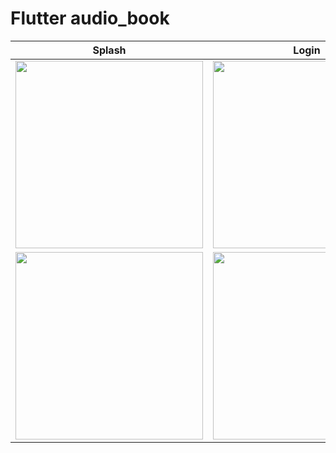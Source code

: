 # Flutter audio_book

Splash                     |  Login                    |  Login                    |  Login                    |  Login    
:-------------------------:|:-------------------------:|:-------------------------:|:-------------------------:|:-------------------------:
<img src="https://user-images.githubusercontent.com/54601019/175835347-2fcb9352-bfbc-46a5-ba81-69cb12e3877d.png" width="300"> | <img src="https://user-images.githubusercontent.com/54601019/175835350-4ea1d43e-7e36-4a41-8e7a-b392e1a4ec4a.png" width="300"> |  <img src="https://user-images.githubusercontent.com/54601019/175835353-01592dca-f6f5-418d-95cf-ae670cf10ed3.png" width="300"> | 
<img src="https://user-images.githubusercontent.com/54601019/175835355-a78b92f4-f985-485f-a163-37a2ac6a78b5.png" width="300"> | <img src="https://user-images.githubusercontent.com/54601019/175835357-1ae5331c-e997-489b-9987-fd7df3392bd0.png" width="300"> | 




